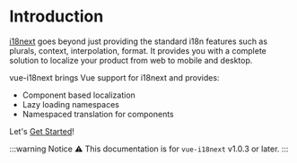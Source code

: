 # Introduction

[i18next](https://www.i18next.com/) goes beyond just providing the standard i18n features such as plurals, context, interpolation, format. It provides you with a complete solution to localize your product from web to mobile and desktop.

vue-i18next brings Vue support for i18next and provides:

* Component based localization
* Lazy loading namespaces
* Namespaced translation for components


Let's [Get Started](./guide/started.md)!

:::warning Notice
:warning: This documentation is for `vue-i18next` v1.0.3 or later.
:::
